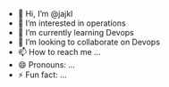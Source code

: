 - 👋 Hi, I’m @jajkl
- 👀 I’m interested in operations
- 🌱 I’m currently learning Devops
- 💞️ I’m looking to collaborate on Devops
- 📫 How to reach me ...
- 😄 Pronouns: ...
- ⚡ Fun fact: ...

<!---
jajkl/jajkl is a ✨ special ✨ repository because its `README.md` (this file) appears on your GitHub profile.
You can click the Preview link to take a look at your changes.
--->
